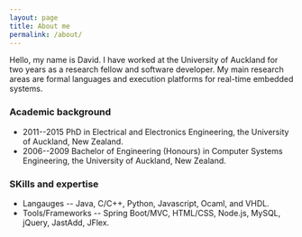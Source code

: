 ```yaml
---
layout: page
title: About me
permalink: /about/
---
```


Hello, my name is David. I have worked at the University of Auckland for
two years as a research fellow and software developer. My main research areas
are formal languages and execution platforms for real-time embedded systems. 

### Academic background
- 2011--2015 PhD in Electrical and Electronics Engineering, the University of
  Auckland, New Zealand.
- 2006--2009 Bachelor of Engineering (Honours) in Computer Systems Engineering,
  the University of Auckland, New Zealand.

### SKills and expertise
- Langauges -- Java, C/C++, Python, Javascript, Ocaml, and VHDL.
- Tools/Frameworks -- Spring Boot/MVC, HTML/CSS, Node.js, MySQL, jQuery,
  JastAdd, JFlex.




